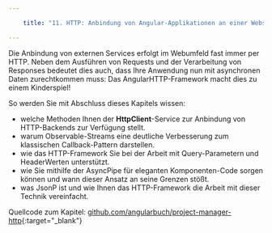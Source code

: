 ```yaml
---

    title: "11. HTTP: Anbindung von Angular-Applikationen an einer Webserver"

---
```

Die Anbindung von externen Services erfolgt im Webumfeld fast
immer per HTTP. Neben dem Ausführen von Requests und der Verarbeitung von Responses bedeutet dies auch, dass Ihre Anwendung
nun mit asynchronen Daten zurechtkommen muss: Das AngularHTTP-Framework macht dies zu einem Kinderspiel!

So werden Sie mit Abschluss dieses Kapitels wissen:

- welche Methoden Ihnen der **HttpClient**-Service zur Anbindung von HTTP-Backends
zur Verfügung stellt.
- warum Observable-Streams eine deutliche Verbesserung zum klassischen Callback-Pattern darstellen.
- wie das HTTP-Framework Sie bei der Arbeit mit Query-Parametern und HeaderWerten unterstützt.
- wie Sie mithilfe der AsyncPipe für eleganten Komponenten-Code sorgen können und wann dieser Ansatz an seine Grenzen stößt.
- was JsonP ist und wie Ihnen das HTTP-Framework die Arbeit mit dieser Technik vereinfacht.

Quellcode zum Kapitel: [github.com/angularbuch/project-manager-http](github.com/angularbuch/project-manager-http){:target="_blank"}
